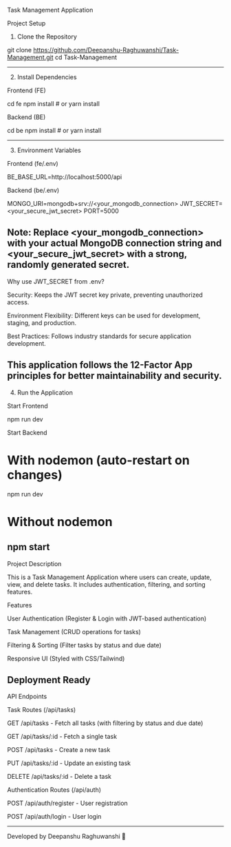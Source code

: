 Task Management Application

Project Setup

1. Clone the Repository

git clone https://github.com/Deepanshu-Raghuwanshi/Task-Management.git
cd Task-Management

---

2. Install Dependencies

Frontend (FE)

cd fe
npm install # or yarn install

Backend (BE)

cd be
npm install # or yarn install

---

3. Environment Variables

Frontend (fe/.env)

BE_BASE_URL=http://localhost:5000/api

Backend (be/.env)

MONGO_URI=mongodb+srv://<your_mongodb_connection>
JWT_SECRET=<your_secure_jwt_secret>
PORT=5000

## Note: Replace <your_mongodb_connection> with your actual MongoDB connection string and <your_secure_jwt_secret> with a strong, randomly generated secret.

Why use JWT_SECRET from .env?

Security: Keeps the JWT secret key private, preventing unauthorized access.

Environment Flexibility: Different keys can be used for development, staging, and production.

Best Practices: Follows industry standards for secure application development.

## This application follows the 12-Factor App principles for better maintainability and security.

4. Run the Application

Start Frontend

npm run dev

Start Backend

# With nodemon (auto-restart on changes)

npm run dev

# Without nodemon

## npm start

Project Description

This is a Task Management Application where users can create, update, view, and delete tasks. It includes authentication, filtering, and sorting features.

Features

User Authentication (Register & Login with JWT-based authentication)

Task Management (CRUD operations for tasks)

Filtering & Sorting (Filter tasks by status and due date)

Responsive UI (Styled with CSS/Tailwind)

## Deployment Ready

API Endpoints

Task Routes (/api/tasks)

GET /api/tasks - Fetch all tasks (with filtering by status and due date)

GET /api/tasks/:id - Fetch a single task

POST /api/tasks - Create a new task

PUT /api/tasks/:id - Update an existing task

DELETE /api/tasks/:id - Delete a task

Authentication Routes (/api/auth)

POST /api/auth/register - User registration

POST /api/auth/login - User login

---

Developed by Deepanshu Raghuwanshi 🚀
